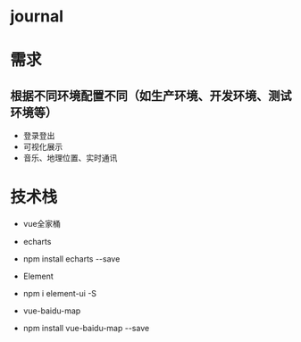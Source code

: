 # journal

# 需求
## 根据不同环境配置不同（如生产环境、开发环境、测试环境等）
+ 登录登出
+ 可视化展示
+ 音乐、地理位置、实时通讯

# 技术栈
+ vue全家桶
+ echarts
+   npm install echarts --save

+ Element
+   npm i element-ui -S

+ vue-baidu-map
+   npm install vue-baidu-map --save